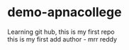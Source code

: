 # demo-apnacollege
Learning git hub, this is my first repo
<br>
this is my first add
author - mrr reddy
